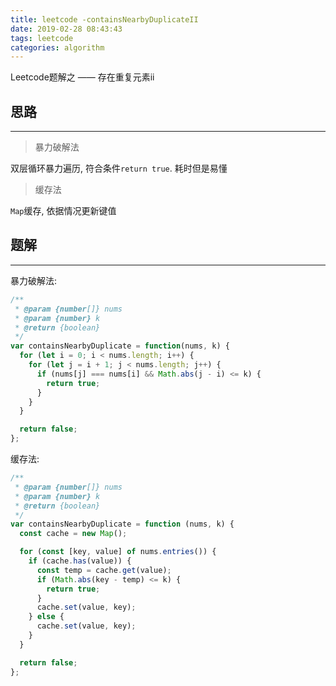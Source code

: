 ```yaml
---
title: leetcode -containsNearbyDuplicateII
date: 2019-02-28 08:43:43
tags: leetcode
categories: algorithm
---
```


Leetcode题解之 —— 存在重复元素ii


<!-- more -->


## 思路

------

> 暴力破解法

双层循环暴力遍历, 符合条件`return true`. 耗时但是易懂

> 缓存法

`Map`缓存, 依据情况更新键值

## 题解

------

暴力破解法:

```ts
/**
 * @param {number[]} nums
 * @param {number} k
 * @return {boolean}
 */
var containsNearbyDuplicate = function(nums, k) {
  for (let i = 0; i < nums.length; i++) {
    for (let j = i + 1; j < nums.length; j++) {
      if (nums[j] === nums[i] && Math.abs(j - i) <= k) {
        return true;
      }
    }
  }

  return false;
};
```

缓存法:

```ts
/**
 * @param {number[]} nums
 * @param {number} k
 * @return {boolean}
 */
var containsNearbyDuplicate = function (nums, k) {
  const cache = new Map();

  for (const [key, value] of nums.entries()) {
    if (cache.has(value)) {
      const temp = cache.get(value);
      if (Math.abs(key - temp) <= k) {
        return true;
      }
      cache.set(value, key);
    } else {
      cache.set(value, key);
    }
  }

  return false;
};
```